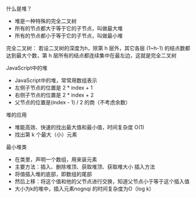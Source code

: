 <!--
 * @Author: vayne
 * @Date: 2022-05-01 10:11:28
 * @LastEditTime: 2022-05-07 15:14:38
 * @LastEditors: vayne.nong
 * @Description: 堆的描述
-->

什么是堆？
- 堆是一种特殊的完全二叉树
- 所有的节点都大于等于它的子节点，叫做最大堆
- 所有的节点都小于等于它的子节点，叫做最小堆

完全二叉树： 若设二叉树的深度为h，除第 h 层外，其它各层 (1~h-1) 的结点数都达到最大个数，第 h 层所有的结点都连续集中在最左边，这就是完全二叉树

JavaScript中的堆
- JavaScript中的堆，常常用数组表示
- 左侧子节点的位置是 2 * index + 1
- 右侧子节点的位置是 2 * index + 2
- 父节点的位置是(index - 1) / 2 的商（不考虑余数）

堆的应用
- 堆能高效、快速的找出最大值和最小值，时间复杂度 O(1)
- 找出第 k 个最大（小）元素

最小堆类
- 在类里，声明一个数组，用来装元素
- 主要方法：插入、删除堆顶、获取堆顶、获取堆大小
插入方法
- 将值插入堆的底部，即数组的尾部
- 然后上移：将这个值和他的父节点进行交换，知道父节点小于等于这个插入值
- 大小为k的堆中，插入元素nognqi 的时间复杂度为O（log k）

